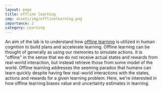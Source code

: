 ```yaml
---
layout: page
title: offline learning
img: assets/img/offlinelearning.png
importance: 2
category: Learning
---
```


An aim of the lab is to understand how [offline learning](https://arxiv.org/pdf/2005.01643) is utilized in human cognition to build plans and accelerate learning. Offline learning can be thought of generally as using our memories to simulate actions. It is "offline" in the sense that we do not receive actual states and rewards from real-world interaction, but instead retrieve those from some model of the world. Offline learning addresses the seeming paradox that humans can learn quickly despite having few real-world interactions with the states, actions and rewards for a given learning problem. Here, we're interested in how offline learning biases value and uncertainty estimates in learning.